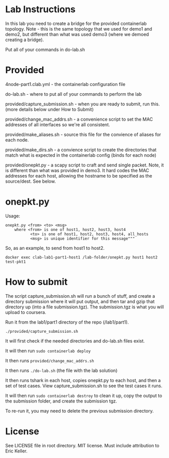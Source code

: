 # Lab Instructions

In this lab you need to create a bridge for the provided containerlab topology.  Note - this is the same topology that we used for demo1 and demo2, but different than what was used demo3 (where we demoed creating a bridge).

Put all of your commands in do-lab.sh


# Provided

4node-part1.clab.yml - the containerlab configuration file

do-lab.sh - where to put all of your commands to perform the lab

provided/capture_submission.sh - when you are ready to submit, run this.  (more details below under How to Submit) 

provided/change_mac_addrs.sh - a convenience script to set the MAC addresses of all interfaces so we're all consistent.  

provided/make_aliases.sh - source this file for the convience of aliases for each node.

provided/make_dirs.sh - a convience script to create the directories that match what is expected in the containerlab config (binds for each node)

provided/onepkt.py - a scapy script to craft and send single packet.  Note, it is different than what was provided in demo3.   It hard codes the MAC addresses for each host, allowing the hostname to be specified as the source/dest.  See below.


# onepkt.py

Usage:
```
onepkt.py <from> <to> <msg>
    where <from> is one of host1, host2, host3, host4
           <to> is one of host1, host2, host3, host4, all_hosts
           <msg> is unique identifier for this message"""
```

So, as an example, to send from host1 to host2.


```
docker exec clab-lab1-part1-host1 /lab-folder/onepkt.py host1 host2 test-pkt1
```

# How to submit

The script capture_submission.sh will run a bunch of stuff, and create a directory submission where it will put output, and then tar and gzip that directory up (into a file submission.tgz).  The submission.tgz is what you will upload to coursera.

Run it from the lab1/part1 directory of the repo (<repodir>/lab1/part1).

```
./provided/capture_submission.sh
```

It will first check if the needed directories and do-lab.sh files exist.

It will then run `sudo containerlab deploy`

It then runs `provided/change_mac_addrs.sh`

It then runs `./do-lab.sh`  (the file with the lab solution)

It then runs tshark in each host, copies onepkt.py to each host, and then a set of test cases.  View capture_submission.sh to see the test cases it runs.

It will then run `sudo containerlab destroy` to clean it up, copy the output to the submission folder, and create the submission tgz.

To re-run it, you may need to delete the previous submission directory.



# License

See LICENSE file in root directory.  MIT license.  Must include attribution to Eric Keller.

